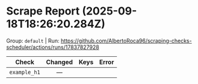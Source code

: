 # Scrape Report (2025-09-18T18:26:20.284Z)

Group: `default`  |  Run: https://github.com/AlbertoRoca96/scraping-checks-scheduler/actions/runs/17837827928

| Check | Changed | Keys | Error |
|---|:---:|:--|:--|
| `example_h1` | — |  |  |
